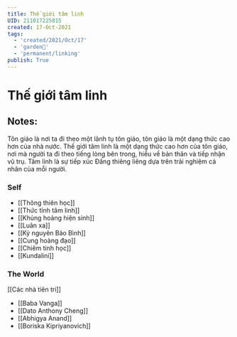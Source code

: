 ```yaml
---
title: Thế giới tâm linh
UID: 211017225815
created: 17-Oct-2021
tags:
  - 'created/2021/Oct/17'
  - 'garden🏡'
  - 'permanent/linking'
publish: True
---
```

# Thế giới tâm linh

## Notes:
Tôn giáo là nơi ta đi theo một lãnh tụ tôn giáo, tôn giáo là một dạng thức cao hơn của nhà nước. Thế giới tâm linh là một dạng thức cao hơn của tôn giáo, nơi mà người ta đi theo tiếng lòng bên trong, hiểu về bản thân và tiếp nhận vũ trụ. Tâm linh là sự tiếp xúc Đấng thiêng liêng dựa trên trải nghiệm cá nhân của mỗi người. 

### Self

- [[Thông thiên học]]
- [[Thức tỉnh tâm linh]]
- [[Khủng hoảng hiện sinh]]
- [[Luân xa]]
- [[Kỷ nguyên Bảo Bình]]
- [[Cung hoàng đạo]]
- [[Chiêm tinh học]]
- [[Kundalini]]

### The World

[[Các nhà tiên tri]]

- [[Baba Vanga]]
- [[Dato Anthony Cheng]]
- [[Abhigya Anand]]
- [[Boriska Kipriyanovich]]


